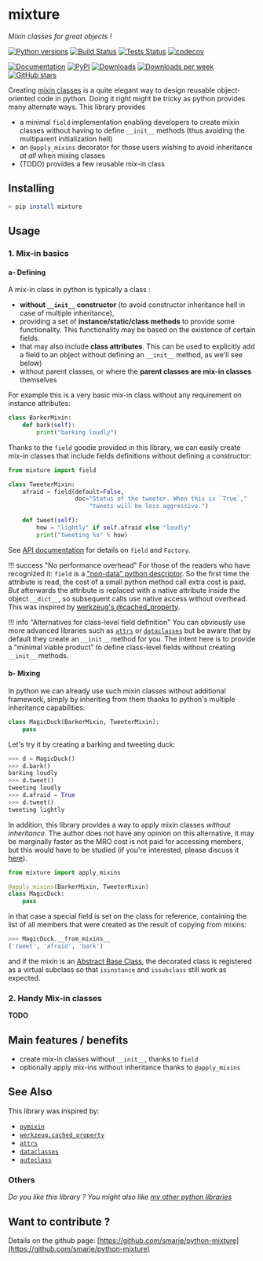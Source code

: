 # mixture

*Mixin classes for great objects !*

[![Python versions](https://img.shields.io/pypi/pyversions/mixture.svg)](https://pypi.python.org/pypi/mixture/) [![Build Status](https://travis-ci.org/smarie/python-mixture.svg?branch=master)](https://travis-ci.org/smarie/python-mixture) [![Tests Status](https://smarie.github.io/python-mixture/junit/junit-badge.svg?dummy=8484744)](https://smarie.github.io/python-mixture/junit/report.html) [![codecov](https://codecov.io/gh/smarie/python-mixture/branch/master/graph/badge.svg)](https://codecov.io/gh/smarie/python-mixture)

[![Documentation](https://img.shields.io/badge/doc-latest-blue.svg)](https://smarie.github.io/python-mixture/) [![PyPI](https://img.shields.io/pypi/v/mixture.svg)](https://pypi.python.org/pypi/mixture/) [![Downloads](https://pepy.tech/badge/mixture)](https://pepy.tech/project/mixture) [![Downloads per week](https://pepy.tech/badge/mixture/week)](https://pepy.tech/project/mixture) [![GitHub stars](https://img.shields.io/github/stars/smarie/python-mixture.svg)](https://github.com/smarie/python-mixture/stargazers)

Creating [mixin classes](https://en.wikipedia.org/wiki/Mixin) is a quite elegant way to design reusable object-oriented code in python. Doing it right might be tricky as python provides many alternate ways. This library provides

 - a minimal `field` implementation enabling developers to create mixin classes without having to define `__init__` methods (thus avoiding the multiparent initialization hell) 
 - an `@apply_mixins` decorator for those users wishing to avoid inheritance *at all* when mixing classes
 - (TODO) provides a few reusable mix-in class


## Installing

```bash
> pip install mixture
```

## Usage

### 1. Mix-in basics

#### a- Defining

A mix-in class in python is typically a class :

 - **without `__init__` constructor** (to avoid constructor inheritance hell in case of multiple inheritance), 
 - providing a set of **instance/static/class methods** to provide some functionality. This functionality may be based on the existence of certain fields.
 - that may also include **class attributes**. This can be used to explicitly add a field to an object without defining an `__init__` method, as we'll see below)
 - without parent classes, or where the **parent classes are mix-in classes** themselves

For example this is a very basic mix-in class without any requirement on instance attributes:

```python
class BarkerMixin:
    def bark(self):
        print("barking loudly")
```

Thanks to the `field` goodie provided in this library, we can easily create mix-in classes that include fields definitions without defining a constructor:

```python
from mixture import field

class TweeterMixin:
    afraid = field(default=False, 
                   doc="Status of the tweeter. When this is `True`," 
                       "tweets will be less aggressive.")

    def tweet(self):
        how = "lightly" if self.afraid else "loudly"
        print("tweeting %s" % how)
```

See [API documentation](./api_reference.md) for details on `field` and `Factory`.

!!! success "No performance overhead"
    For those of the readers who have recognized it: `field` is a ["non-data" python descriptor](https://docs.python.org/3.7/howto/descriptor.html). So the first time the attribute is read, the cost of a small python method call extra cost is paid. *But* afterwards the attribute is replaced with a native attribute inside the object `__dict__`, so subsequent calls use native access without overhead. This was inspired by [werkzeug's @cached_property](https://tedboy.github.io/flask/generated/generated/werkzeug.cached_property.html).

!!! info "Alternatives for class-level field definition"
    You can obviously use more advanced libraries such as [`attrs`](http://www.attrs.org) or [`dataclasses`](https://docs.python.org/3/library/dataclasses.html) but be aware that by default they create an `__init__` method for you. The intent here is to provide a "minimal viable product" to define class-level fields without creating `__init__` methods.

#### b- Mixing

In python we can already use such mixin classes without additional framework, simply by inheriting from them thanks to python's multiple inheritance capabilities:

```python
class MagicDuck(BarkerMixin, TweeterMixin):
    pass
```

Let's try it by creating a barking and tweeting duck:

```python
>>> d = MagicDuck()
>>> d.bark()
barking loudly
>>> d.tweet()
tweeting loudly
>>> d.afraid = True
>>> d.tweet()
tweeting lightly
```


In addition, this library provides a way to apply mixin classes *without inheritance*. The author does not have any opinion on this alternative, it may be marginally faster as the MRO cost is not paid for accessing members, but this would have to be studied (if you're interested, please discuss it [here](https://github.com/smarie/python-mixture/issues/1)).

```python
from mixture import apply_mixins

@apply_mixins(BarkerMixin, TweeterMixin)
class MagicDuck:
    pass
```

in that case a special field is set on the class for reference, containing the list of all members that were created as the result of copying from mixins:

```python
>>> MagicDuck.__from_mixins__
('tweet', 'afraid', 'bark')
```

and if the mixin is an [Abstract Base Class](https://docs.python.org/3/library/abc.html), the decorated class is registered as a virtual subclass so that `isinstance` and `issubclass` still work as expected.

### 2. Handy Mix-in classes

**TODO**

## Main features / benefits

 * create mix-in classes without `__init__`, thanks to `field` 
 * optionally apply mix-ins without inheritance thanks to `@apply_mixins`

## See Also


This library was inspired by:

 * [`pymixin`](https://github.com/yupeng0921/pymixin)
 * [`werkzeug.cached_property`](https://werkzeug.palletsprojects.com/en/0.15.x/utils/#werkzeug.utils.cached_property)
 * [`attrs`](http://www.attrs.org/)
 * [`dataclasses`](https://docs.python.org/3/library/dataclasses.html)
 * [`autoclass`](https://smarie.github.io/python-autoclass/)

### Others

*Do you like this library ? You might also like [my other python libraries](https://github.com/smarie/OVERVIEW#python)* 

## Want to contribute ?

Details on the github page: [https://github.com/smarie/python-mixture](https://github.com/smarie/python-mixture)
